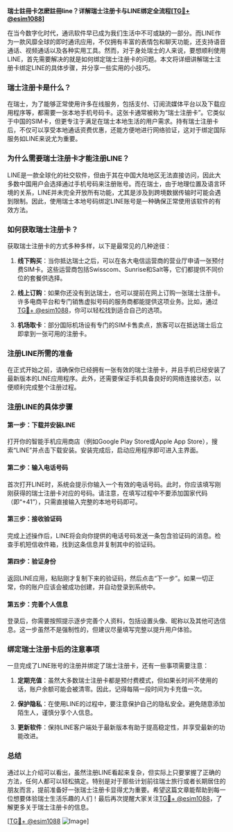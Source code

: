 **瑞士註冊卡怎麽註冊line？详解瑞士注册卡与LINE绑定全流程[[TG💪+ @esim1088](https://t.me/s/esim1088)]**

在当今数字化时代，通讯软件早已成为我们生活中不可或缺的一部分。而LINE作为一款风靡全球的即时通讯应用，不仅拥有丰富的表情包和聊天功能，还支持语音通话、视频通话以及各种实用工具。然而，对于身处瑞士的人来说，要想顺利使用LINE，首先需要解决的就是如何绑定瑞士注册卡的问题。本文将详细讲解瑞士注册卡绑定LINE的具体步骤，并分享一些实用的小技巧。

### 瑞士注册卡是什么？

在瑞士，为了能够正常使用许多在线服务，包括支付、订阅流媒体平台以及下载应用程序等，都需要一张本地手机号码卡。这张卡通常被称为“瑞士注册卡”。它类似于中国的SIM卡，但更专注于满足在瑞士本地生活的用户需求。持有瑞士注册卡后，不仅可以享受本地通话资费优惠，还能方便地进行网络验证，这对于绑定国际服务如LINE来说尤为重要。

### 为什么需要瑞士注册卡才能注册LINE？

LINE是一款全球化的社交软件，但由于其在中国大陆地区无法直接访问，因此大多数中国用户会选择通过手机号码来注册账号。而在瑞士，由于地理位置及语言环境的关系，LINE并未完全开放所有功能，尤其是涉及到跨境数据传输时可能会遇到限制。因此，使用瑞士本地号码绑定LINE账号是一种确保正常使用该软件的有效方法。

### 如何获取瑞士注册卡？

获取瑞士注册卡的方式多种多样，以下是最常见的几种途径：

1. **线下购买**：当你抵达瑞士之后，可以在各大电信运营商的营业厅申请一张预付费SIM卡。这些运营商包括Swisscom、Sunrise和Salt等，它们都提供不同价位的套餐供选择。
   
2. **线上订购**：如果你还没有到达瑞士，也可以提前在网上订购一张瑞士注册卡。许多电商平台和专门销售虚拟号码的服务商都能提供这项业务。比如，通过[TG💪+ @esim1088](https://t.me/s/esim1088)，你可以轻松找到适合自己的选项。

3. **机场取卡**：部分国际机场设有专门的SIM卡售卖点，旅客可以在抵达瑞士后立即拿到一张可用的注册卡。

### 注册LINE所需的准备

在正式开始之前，请确保你已经拥有一张有效的瑞士注册卡，并且手机已经安装了最新版本的LINE应用程序。此外，还需要保证手机具备良好的网络连接状态，以便顺利完成整个注册过程。

### 注册LINE的具体步骤

#### 第一步：下载并安装LINE
打开你的智能手机应用商店（例如Google Play Store或Apple App Store），搜索“LINE”并点击下载安装。安装完成后，启动应用程序即可进入主界面。

#### 第二步：输入电话号码
首次打开LINE时，系统会提示你输入一个有效的电话号码。此时，你应该填写刚刚获得的瑞士注册卡对应的号码。请注意，在填写过程中不要添加国家代码（即“+41”），只需直接输入完整的本地号码即可。

#### 第三步：接收验证码
完成上述操作后，LINE将会向你提供的电话号码发送一条包含验证码的消息。检查手机短信收件箱，找到这条信息并复制其中的验证码。

#### 第四步：验证身份
返回LINE应用，粘贴刚才复制下来的验证码，然后点击“下一步”。如果一切正常，你的账户应该会被成功创建，并自动登录到系统中。

#### 第五步：完善个人信息
登录后，你需要按照提示逐步完善个人资料，包括设置头像、昵称以及其他可选信息。这一步虽然不是强制性的，但建议尽量填写完整以提升用户体验。

### 绑定瑞士注册卡后的注意事项

一旦完成了LINE账号的注册并绑定了瑞士注册卡，还有一些事项需要注意：

1. **定期充值**：虽然大多数瑞士注册卡都是预付费模式，但如果长时间不使用的话，账户余额可能会被清零。因此，记得每隔一段时间为卡充值一次。

2. **保护隐私**：在使用LINE的过程中，要注意保护自己的隐私安全。避免随意添加陌生人，谨慎分享个人信息。

3. **更新软件**：保持LINE客户端处于最新版本有助于提高稳定性，并享受最新的功能改进。

### 总结

通过以上介绍可以看出，虽然注册LINE看起来复杂，但实际上只要掌握了正确的方法，任何人都可以轻松搞定。特别是对于那些计划前往瑞士旅行或者长期居住的朋友而言，提前准备好一张瑞士注册卡显得尤为重要。希望这篇文章能帮助到每一位想要体验瑞士生活乐趣的人们！最后再次提醒大家关注[TG💪+ @esim1088](https://t.me/s/esim1088)，了解更多关于瑞士注册卡的信息。

[[TG💪+ @esim1088](https://t.me/s/esim1088) ![Image](https://i.postimg.cc/4NQfJmqS/Snipaste-2025-05-13-00-14-12.png)]